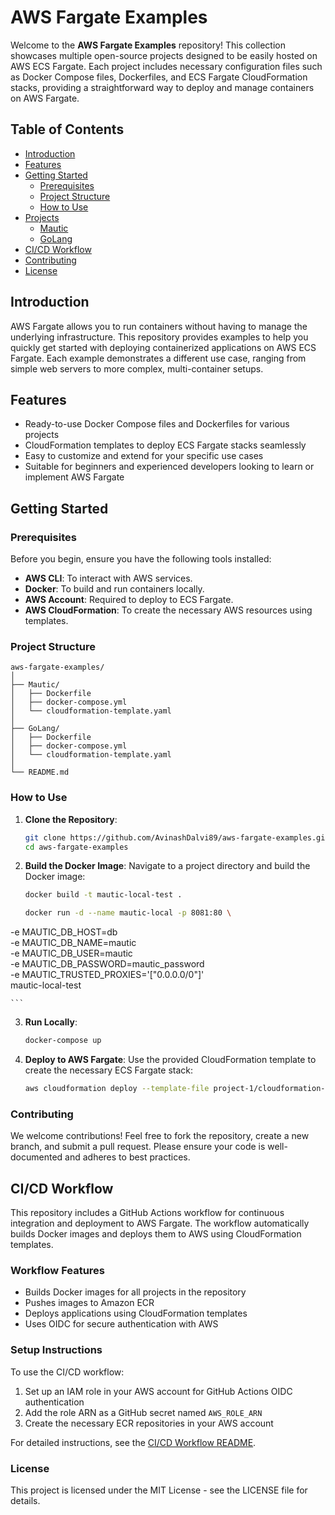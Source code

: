 # AWS Fargate Examples

Welcome to the **AWS Fargate Examples** repository! This collection showcases multiple open-source projects designed to be easily hosted on AWS ECS Fargate. Each project includes necessary configuration files such as Docker Compose files, Dockerfiles, and ECS Fargate CloudFormation stacks, providing a straightforward way to deploy and manage containers on AWS Fargate.

## Table of Contents

- [Introduction](#introduction)
- [Features](#features)
- [Getting Started](#getting-started)
  - [Prerequisites](#prerequisites)
  - [Project Structure](#project-structure)
  - [How to Use](#how-to-use)
- [Projects](#projects)
  - [Mautic](#Mautic)
  - [GoLang](#GoLang) 
- [CI/CD Workflow](#cicd-workflow)
- [Contributing](#contributing)
- [License](#license)

## Introduction

AWS Fargate allows you to run containers without having to manage the underlying infrastructure. This repository provides examples to help you quickly get started with deploying containerized applications on AWS ECS Fargate. Each example demonstrates a different use case, ranging from simple web servers to more complex, multi-container setups.

## Features

- Ready-to-use Docker Compose files and Dockerfiles for various projects
- CloudFormation templates to deploy ECS Fargate stacks seamlessly
- Easy to customize and extend for your specific use cases
- Suitable for beginners and experienced developers looking to learn or implement AWS Fargate

## Getting Started

### Prerequisites

Before you begin, ensure you have the following tools installed:

- **AWS CLI**: To interact with AWS services.
- **Docker**: To build and run containers locally.
- **AWS Account**: Required to deploy to ECS Fargate.
- **AWS CloudFormation**: To create the necessary AWS resources using templates.

### Project Structure

```plaintext
aws-fargate-examples/
│
├── Mautic/
│   ├── Dockerfile
│   ├── docker-compose.yml
│   └── cloudformation-template.yaml
│
├── GoLang/
│   ├── Dockerfile
│   ├── docker-compose.yml
│   └── cloudformation-template.yaml
│
└── README.md

```


### How to Use

1. **Clone the Repository**:
    ```bash
    git clone https://github.com/AvinashDalvi89/aws-fargate-examples.git
    cd aws-fargate-examples
    ```

2. **Build the Docker Image**:
    Navigate to a project directory and build the Docker image:
    ```bash
    docker build -t mautic-local-test .

    docker run -d --name mautic-local -p 8081:80 \
  -e MAUTIC_DB_HOST=db \
  -e MAUTIC_DB_NAME=mautic \
  -e MAUTIC_DB_USER=mautic \
  -e MAUTIC_DB_PASSWORD=mautic_password \
  -e MAUTIC_TRUSTED_PROXIES='["0.0.0.0/0"]' \
  mautic-local-test

    ```

3. **Run Locally**:
    ```bash
    docker-compose up
    ```

4. **Deploy to AWS Fargate**:
    Use the provided CloudFormation template to create the necessary ECS Fargate stack:
    ```bash
    aws cloudformation deploy --template-file project-1/cloudformation-template.yaml --stack-name project-1-stack
    ```

### Contributing
We welcome contributions! Feel free to fork the repository, create a new branch, and submit a pull request. Please ensure your code is well-documented and adheres to best practices.

## CI/CD Workflow

This repository includes a GitHub Actions workflow for continuous integration and deployment to AWS Fargate. The workflow automatically builds Docker images and deploys them to AWS using CloudFormation templates.

### Workflow Features

- Builds Docker images for all projects in the repository
- Pushes images to Amazon ECR
- Deploys applications using CloudFormation templates
- Uses OIDC for secure authentication with AWS

### Setup Instructions

To use the CI/CD workflow:

1. Set up an IAM role in your AWS account for GitHub Actions OIDC authentication
2. Add the role ARN as a GitHub secret named `AWS_ROLE_ARN`
3. Create the necessary ECR repositories in your AWS account

For detailed instructions, see the [CI/CD Workflow README](.github/workflows/README.md).

### License
This project is licensed under the MIT License - see the LICENSE file for details.